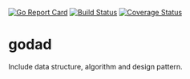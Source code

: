 [![Go Report Card](https://goreportcard.com/badge/github.com/crazy-canux/godad)](https://goreportcard.com/report/github.com/crazy-canux/godad)
[![Build Status](https://travis-ci.org/crazy-canux/godad.svg?branch=master)](https://travis-ci.org/crazy-canux/godad)
[![Coverage Status](https://coveralls.io/repos/github/crazy-canux/godad/badge.svg?branch=master)](https://coveralls.io/github/crazy-canux/godad?branch=master)
   
# godad

Include data structure, algorithm and design pattern.
